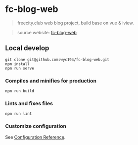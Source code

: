 # fc-blog-web

> freecity.club web blog project, build base on vue & iview.

> source website: [fc-blog-web](https://github.com/wyc194/fc-blog-web)

## Local develop
```
git clone git@github.com:wyc194/fc-blog-web.git
npm install
npm run serve
```

### Compiles and minifies for production
```
npm run build
```

### Lints and fixes files
```
npm run lint
```

### Customize configuration
See [Configuration Reference](https://cli.vuejs.org/config/).
